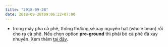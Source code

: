 ```yaml
---
title: "2018-09-28"
date: 2018-09-28T09:06:22+07:00
---
```


- trong máy pha cà phê, thông thường sẽ xay nguyên hạt (whole bean) rồi cho ra cà phê. Nếu chọn option **pre-ground** thì phải bỏ cà phê đã xay nhuyễn. Xem thêm [tại đây](https://www.westrockcoffee.com/pre-ground-vs-whole-bean/?doing_wp_cron=1538100585.1461501121520996093750).